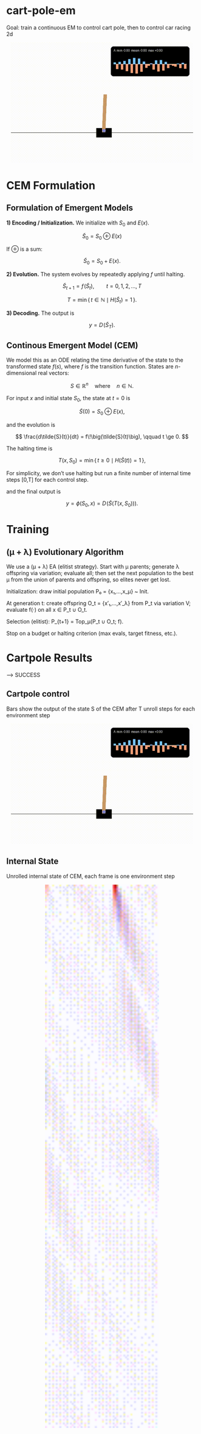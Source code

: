 # cart-pole-em
Goal: train a continuous EM to control cart pole, then to control car racing 2d

<p align="center">
  <img src="assets/cem_cartpole_best_non_persistent_with_A.gif" alt="CartPole rollout" width="480">
</p>

# CEM Formulation

## Formulation of Emergent Models

**1) Encoding / Initialization.** We initialize with $S_0$ and $E(x)$.

$$
\tilde{S}_0 = S_0 \oplus E(x)
$$

If $\oplus$ is a sum:

$$
\tilde{S}_0 = S_0 + E(x).
$$

**2) Evolution.** The system evolves by repeatedly applying $f$ until halting.

$$
\tilde{S}_{t+1}=f\!\big(\tilde{S}_t\big), \qquad t=0,1,2,\ldots,T
$$

$$
T=\min\{\,t\in\mathbb{N}\mid H(\tilde{S}_t)=1\,\}.
$$

**3) Decoding.** The output is

$$
y=D\!\big(\tilde{S}_T\big).
$$



## Continous Emergent Model (CEM)

We model this as an ODE relating the time derivative of the state to the transformed state $f(s)$, where $f$ is the transition function. States are $n$-dimensional real vectors:

$$
S \in \mathbb{R}^n \quad \text{where} \quad n \in \mathbb{N}.
$$

For input $x$ and initial state $S_0$, the state at $t=0$ is

$$
\tilde{S}(0) = S_0 \oplus E(x),
$$

and the evolution is

$$
\frac{d\tilde{S}(t)}{dt} = f\!\big(\tilde{S}(t)\big), \qquad t \ge 0.
$$

The halting time is

$$
T(x,S_0) = \min \{\, t \ge 0 \mid H(\tilde{S}(t)) = 1 \,\},
$$

For simplicity, we don’t use halting but run a finite number of internal time steps [0,T] for each control step.

and the final output is

$$
y = \phi(S_0, x) = D\!\big(\tilde{S}(T(x,S_0))\big).
$$


# Training
## (μ + λ) Evolutionary Algorithm

We use a (μ + λ) EA (elitist strategy). Start with μ parents; generate λ offspring via variation; evaluate all; then set the next population to the best μ from the union of parents and offspring, so elites never get lost.

Initialization: draw initial population P₀ = {x₁,…,x_μ} ~ Init.

At generation t: create offspring O_t = {x′₁,…,x′_λ} from P_t via variation V; evaluate f(·) on all x ∈ P_t ∪ O_t.

Selection (elitist): P_{t+1} = Top_μ(P_t ∪ O_t; f).

Stop on a budget or halting criterion (max evals, target fitness, etc.).

# Cartpole Results

--> SUCCESS

## Cartpole control
Bars show the output of the state S of the CEM after T unroll steps for each environment step

<p align="center">
  <img src="assets/cem_cartpole_best_non_persistent_with_A.gif" alt="CartPole rollout" width="480">
</p>

## Internal State 

Unrolled internal state of CEM, each frame is one environment step

<p align="center">
  <img src="assets/cem_cartpole_A_unrolled_non_p.gif" alt="CartPole rollout" width="300">
</p>



